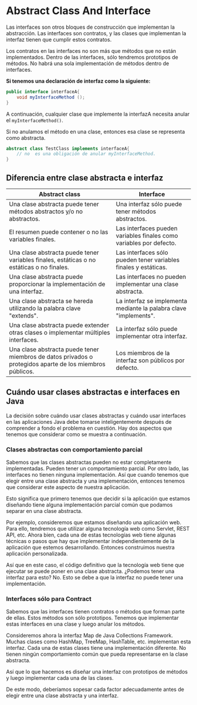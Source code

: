 # Abstract Class And Interface

Las interfaces son otros bloques de construcción que implementan la abstracción. Las interfaces son contratos, y las clases que implementan la interfaz tienen que cumplir estos contratos.

Los contratos en las interfaces no son más que métodos que no están implementados. Dentro de las interfaces, sólo tendremos prototipos de métodos. No habrá una sola implementación de métodos dentro de interfaces.

**Si tenemos una declaración de interfaz como la siguiente:**

```java
public interface interfaceA{ 
    void myInterfaceMethod ();
}
```

A continuación, cualquier clase que implemente la interfazA necesita anular el `myInterfaceMethod()`.

Si no anulamos el método en una clase, entonces esa clase se representa como abstracta.

```java
abstract class TestClass implements interfaceA{
    // no  es una obligación de anular myInterfaceMethod.
}
```

## Diferencia entre clase abstracta e interfaz

| Abstract class | Interface |
|---|---|
|Una clase abstracta puede tener métodos abstractos y/o no abstractos.|Una interfaz sólo puede tener métodos abstractos.|
|El resumen puede contener o no las variables finales.|Las interfaces pueden variables finales como variables por defecto.|
|Una clase abstracta puede tener variables finales, estáticas o no estáticas o no finales.|Las interfaces sólo pueden tener variables finales y estáticas.|
|Una clase abstracta puede proporcionar la implementación de una interfaz.|	Las interfaces no pueden implementar una clase abstracta.|
|Una clase abstracta se hereda utilizando la palabra clave "extends".|La interfaz se implementa mediante la palabra clave "implements".|
|Una clase abstracta puede extender otras clases o implementar múltiples interfaces.|La interfaz sólo puede implementar otra interfaz.|
|Una clase abstracta puede tener miembros de datos privados o protegidos aparte de los miembros públicos.|Los miembros de la interfaz son públicos por defecto.|

## Cuándo usar clases abstractas e interfaces en Java

La decisión sobre cuándo usar clases abstractas y cuándo usar interfaces en las aplicaciones Java debe tomarse inteligentemente después de comprender a fondo el problema en cuestión. Hay dos aspectos que tenemos que considerar como se muestra a continuación.

### Clases abstractas con comportamiento parcial

Sabemos que las clases abstractas pueden no estar completamente implementadas. Pueden tener un comportamiento parcial. Por otro lado, las interfaces no tienen ninguna implementación. Así que cuando tenemos que elegir entre una clase abstracta y una implementación, entonces tenemos que considerar este aspecto de nuestra aplicación.

Esto significa que primero tenemos que decidir si la aplicación que estamos diseñando tiene alguna implementación parcial común que podamos separar en una clase abstracta.

Por ejemplo, consideremos que estamos diseñando una aplicación web. Para ello, tendremos que utilizar alguna tecnología web como Servlet, REST API, etc. Ahora bien, cada una de estas tecnologías web tiene algunas técnicas o pasos que hay que implementar independientemente de la aplicación que estemos desarrollando. Entonces construimos nuestra aplicación personalizada.

Así que en este caso, el código definitivo que la tecnología web tiene que ejecutar se puede poner en una clase abstracta. ¿Podemos tener una interfaz para esto? No. Esto se debe a que la interfaz no puede tener una implementación.

### Interfaces sólo para Contract

Sabemos que las interfaces tienen contratos o métodos que forman parte de ellas. Estos métodos son sólo prototipos. Tenemos que implementar estas interfaces en una clase y luego anular los métodos.

Consideremos ahora la interfaz Map de Java Collections Framework. Muchas clases como HashMap, TreeMap, HashTable, etc. implementan esta interfaz. Cada una de estas clases tiene una implementación diferente. No tienen ningún comportamiento común que pueda representarse en la clase abstracta.

Así que lo que hacemos es diseñar una interfaz con prototipos de métodos y luego implementar cada una de las clases.

De este modo, deberíamos sopesar cada factor adecuadamente antes de elegir entre una clase abstracta y una interfaz.